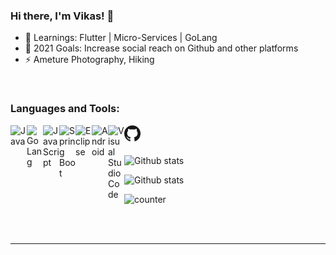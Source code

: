 ### Hi there, I'm Vikas!  👋

- 🌱 Learnings: Flutter | Micro-Services | GoLang
- 🥅 2021 Goals: Increase social reach on Github and other platforms
- ⚡ Ameture Photography, Hiking

<br />

### Languages and Tools:

[<img align="left" alt="Java" width="26px" src="https://github.com/vikasdubeyyy/assets/blob/main/java.svg" />][github]
[<img align="left" alt="GoLang" width="26px" src="https://github.com/vikasdubeyyy/assets/blob/main/golang.svg" />][github]
[<img align="left" alt="JavaScript" width="26px" src="https://github.com/vikasdubeyyy/assets/blob/main/javascript.svg" />][github]
[<img align="left" alt="Spring Boot" width="26px" src="https://github.com/vikasdubeyyy/assets/blob/main/spring.svg" />][github]
[<img align="left" alt="Eclipse" width="26px" src="https://github.com/vikasdubeyyy/assets/blob/main/eclipse.svg" />][github]
[<img align="left" alt="Android" width="26px" src="https://github.com/vikasdubeyyy/assets/blob/main/android.svg" />][github]
[<img align="left" alt="Visual Studio Code" width="26px" src="https://github.com/vikasdubeyyy/assets/blob/main/vscode.svg" />][github]
[<img align="left" alt="GitHub" width="26px" src="https://raw.githubusercontent.com/github/explore/78df643247d429f6cc873026c0622819ad797942/topics/github/github.png" />][github]

<br />
<br />

![Github stats](https://github-readme-stats.vercel.app/api?username=vikasdubeyyy&show_icons=true&theme=great-gatsby&include_all_commits=true)
 
![Github stats](https://github-readme-stats.vercel.app/api/top-langs/?username=vikasdubeyyy&hide=css&theme=nord)

![counter](https://enva019gch2logq.m.pipedream.net/)

<br />
<br />

---

[website]: http://flyspark.in/
[github]: https://github.com/vikasdubeyyy

